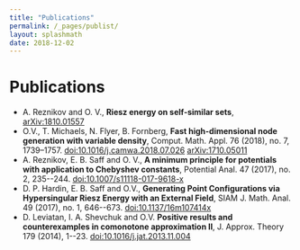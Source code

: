 ```yaml
---
title: "Publications"
permalink: /_pages/publist/
layout: splashmath
date: 2018-12-02
---
```

# Publications
* A. Reznikov and O. V., **Riesz energy on self-similar sets**, [arXiv:1810.01557](https://arxiv.org/abs/1810.01557)<br>
* O.V., T. Michaels, N. Flyer, B. Fornberg, **Fast high-dimensional node generation with variable density**, Comput. Math. Appl. 76 (2018), no. 7, 1739–1757. [doi:10.1016/j.camwa.2018.07.026](https://doi.org/10.1016/j.camwa.2018.07.026) [arXiv:1710.05011](https://arxiv.org/abs/1710.05011)<br>
* A. Reznikov, E. B. Saff and O. V., **A minimum principle for potentials with application to Chebyshev constants**, Potential Anal.  47  (2017),  no. 2, 235--244. [doi:10.1007/s11118-017-9618-x](https://doi.org/10.1007/s11118-017-9618-x) <br>
* D. P. Hardin, E. B. Saff and O.V., **Generating Point Configurations via Hypersingular Riesz Energy with an External Field**, SIAM J. Math. Anal.  49  (2017),  no. 1, 646--673. [doi:10.1137/16m107414x](https://doi.org/10.1137/16M107414X)<br>
* D. Leviatan, I. A. Shevchuk and O.V. **Positive results and counterexamples in comonotone approximation II**, J. Approx. Theory  179  (2014), 1--23.  [doi:10.1016/j.jat.2013.11.004](https://doi.org/10.1016/j.jat.2013.11.004)<br>

